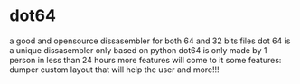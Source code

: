 # dot64
a good and opensource dissasembler for both 64 and 32 bits files
dot 64 is a unique dissasembler only based on python
dot64 is only made by 1 person in less than 24 hours
more features will come to it
some features:
dumper
custom layout that will help the user
and more!!!

